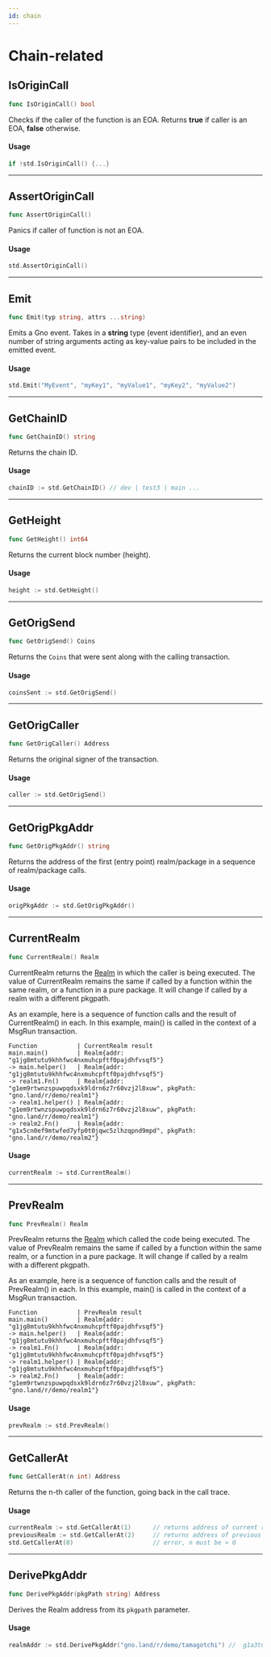 ```yaml
---
id: chain
---
```


# Chain-related

## IsOriginCall
```go
func IsOriginCall() bool
```
Checks if the caller of the function is an EOA. Returns **true** if caller is an EOA, **false** otherwise.

#### Usage
```go
if !std.IsOriginCall() {...}
```
---

## AssertOriginCall
```go
func AssertOriginCall()
```
Panics if caller of function is not an EOA.

#### Usage
```go
std.AssertOriginCall()
```
---

## Emit
```go
func Emit(typ string, attrs ...string)
```
Emits a Gno event. Takes in a **string** type (event identifier), and an even number of string
arguments acting as key-value pairs to be included in the emitted event.

#### Usage
```go
std.Emit("MyEvent", "myKey1", "myValue1", "myKey2", "myValue2")
```
---

## GetChainID
```go
func GetChainID() string
```
Returns the chain ID.

#### Usage
```go
chainID := std.GetChainID() // dev | test3 | main ...
```
---

## GetHeight
```go
func GetHeight() int64
```
Returns the current block number (height).

#### Usage
```go
height := std.GetHeight()
```
---

## GetOrigSend
```go
func GetOrigSend() Coins
```
Returns the `Coins` that were sent along with the calling transaction.

#### Usage
```go
coinsSent := std.GetOrigSend()
```
---

## GetOrigCaller
```go
func GetOrigCaller() Address
```
Returns the original signer of the transaction.

#### Usage
```go
caller := std.GetOrigSend()
```
---

## GetOrigPkgAddr
```go
func GetOrigPkgAddr() string
```
Returns the address of the first (entry point) realm/package in a sequence of realm/package calls.

#### Usage
```go
origPkgAddr := std.GetOrigPkgAddr()
```
---

## CurrentRealm

```go
func CurrentRealm() Realm
```
CurrentRealm returns the [Realm](md) in which the caller is being executed.
The value of CurrentRealm remains the same if called by a function within the
same realm, or a function in a pure package. It will change if called by a
realm with a different pkgpath.

As an example, here is a sequence of function calls and the result of
CurrentRealm() in each. In this example, main() is called in the context of a
MsgRun transaction.

```
Function           | CurrentRealm result
main.main()        | Realm{addr: "g1jg8mtutu9khhfwc4nxmuhcpftf0pajdhfvsqf5"}
-> main.helper()   | Realm{addr: "g1jg8mtutu9khhfwc4nxmuhcpftf0pajdhfvsqf5"}
-> realm1.Fn()     | Realm{addr: "g1em9rtwnzspuwpqdsxk9ldrn6z7r60vzj2l8xuw", pkgPath: "gno.land/r/demo/realm1"}
-> realm1.helper() | Realm{addr: "g1em9rtwnzspuwpqdsxk9ldrn6z7r60vzj2l8xuw", pkgPath: "gno.land/r/demo/realm1"}
-> realm2.Fn()     | Realm{addr: "g1x5cn0ef9mtwfed7yfp0t0jqwc5zlhzqpnd9mpd", pkgPath: "gno.land/r/demo/realm2"}
```

#### Usage
```go
currentRealm := std.CurrentRealm()
```
---

## PrevRealm
```go
func PrevRealm() Realm
```

PrevRealm returns the [Realm](realm.md) which called the code being executed.
The value of PrevRealm remains the same if called by a function within the
same realm, or a function in a pure package. It will change if called by a
realm with a different pkgpath.

As an example, here is a sequence of function calls and the result of
PrevRealm() in each. In this example, main() is called in the context of a
MsgRun transaction.

```
Function           | PrevRealm result
main.main()        | Realm{addr: "g1jg8mtutu9khhfwc4nxmuhcpftf0pajdhfvsqf5"}
-> main.helper()   | Realm{addr: "g1jg8mtutu9khhfwc4nxmuhcpftf0pajdhfvsqf5"}
-> realm1.Fn()     | Realm{addr: "g1jg8mtutu9khhfwc4nxmuhcpftf0pajdhfvsqf5"}
-> realm1.helper() | Realm{addr: "g1jg8mtutu9khhfwc4nxmuhcpftf0pajdhfvsqf5"}
-> realm2.Fn()     | Realm{addr: "g1em9rtwnzspuwpqdsxk9ldrn6z7r60vzj2l8xuw", pkgPath: "gno.land/r/demo/realm1"}
```

#### Usage
```go
prevRealm := std.PrevRealm()
```
---

## GetCallerAt
```go
func GetCallerAt(n int) Address
```
Returns the n-th caller of the function, going back in the call trace.

#### Usage
```go
currentRealm := std.GetCallerAt(1)      // returns address of current realm
previousRealm := std.GetCallerAt(2)     // returns address of previous realm/caller
std.GetCallerAt(0)                      // error, n must be > 0
```
---

## DerivePkgAddr
```go
func DerivePkgAddr(pkgPath string) Address
```
Derives the Realm address from its `pkgpath` parameter.

#### Usage
```go
realmAddr := std.DerivePkgAddr("gno.land/r/demo/tamagotchi") //  g1a3tu874agjlkrpzt9x90xv3uzncapcn959yte4
```
